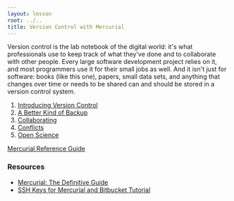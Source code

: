```yaml
---
layout: lesson
root: ../..
title: Version Control with Mercurial
---
```

Version control is the lab notebook of the digital world:
it's what professionals use to keep track of what they've done
and to collaborate with other people.
Every large software development project relies on it,
and most programmers use it for their small jobs as well.
And it isn't just for software:
books (like this one),
papers,
small data sets,
and anything that changes over time or needs to be shared
can and should be stored in a version control system.

<div class="toc" markdown="1">

1.  [Introducing Version Control](00-intro.html)
2.  [A Better Kind of Backup](01-backup.html)
3.  [Collaborating](02-collab.html)
4.  [Conflicts](03-conflict.html)
5.  [Open Science](04-open.html)

</div>

[Mercurial Reference Guide](../ref/02-hg.html)


### Resources

* [Mercurial: The Definitive Guide](http://hgbook.red-bean.com/)
* [SSH Keys for Mercurial and Bitbucket Tutorial](https://confluence.atlassian.com/display/BITBUCKET/Set+up+SSH+for+Mercurial)
